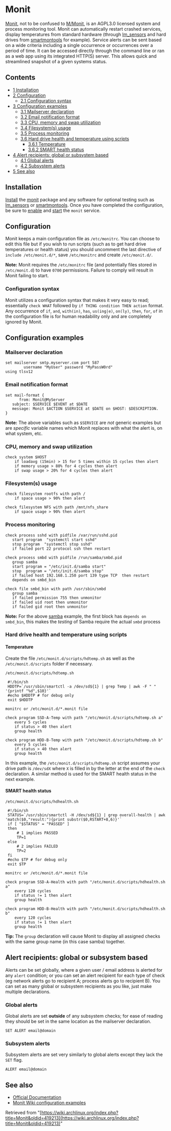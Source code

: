 # Monit

[Monit](https://mmonit.com/monit/), not to be confused to [M/Monit](https://mmonit.com/), is an AGPL3.0 licensed system and process monitoring tool. Monit can automatically restart crashed services, display temperatures from standard hardware (through [lm_sensors](/index.php/Lm_sensors "Lm sensors") and hard drives from [smartmontools](https://www.archlinux.org/packages/?name=smartmontools) for example). Service alerts can be sent based on a wide criteria including a single occurrence or occurrences over a period of time. It can be accessed directly through the command line or ran as a web app using its integrated HTTP(S) server. This allows quick and streamlined snapshot of a given systems status.

## Contents

*   [1 Installation](#Installation)
*   [2 Configuration](#Configuration)
    *   [2.1 Configuration syntax](#Configuration_syntax)
*   [3 Configuration examples](#Configuration_examples)
    *   [3.1 Mailserver declaration](#Mailserver_declaration)
    *   [3.2 Email notification format](#Email_notification_format)
    *   [3.3 CPU, memory and swap utilization](#CPU.2C_memory_and_swap_utilization)
    *   [3.4 Filesystem(s) usage](#Filesystem.28s.29_usage)
    *   [3.5 Process monitoring](#Process_monitoring)
    *   [3.6 Hard drive health and temperature using scripts](#Hard_drive_health_and_temperature_using_scripts)
        *   [3.6.1 Temperature](#Temperature)
        *   [3.6.2 SMART health status](#SMART_health_status)
*   [4 Alert recipients: global or subsystem based](#Alert_recipients:_global_or_subsystem_based)
    *   [4.1 Global alerts](#Global_alerts)
    *   [4.2 Subsystem alerts](#Subsystem_alerts)
*   [5 See also](#See_also)

## Installation

[Install](/index.php/Install "Install") the [monit](https://www.archlinux.org/packages/?name=monit) package and any software for optional testing such as [lm_sensors](https://www.archlinux.org/packages/?name=lm_sensors) or [smartmontools](https://www.archlinux.org/packages/?name=smartmontools). Once you have completed the configuration, be sure to [enable](/index.php/Enable "Enable") and [start](/index.php/Start "Start") the `monit` service.

## Configuration

Monit keeps a main configuration file as `/etc/monitrc`. You can choose to edit this file but if you wish to run scripts (such as to get hard drive temperatures or health status) you should uncomment the last directive of `include /etc/monit.d/*`, save `/etc/monitrc` and create `/etc/monit.d/`.

**Note:** Monit requires the `/etc/monitrc` file (and potentially files stored in `/etc/monit.d`) to have `0700` permissions. Failure to comply will result in Monit failing to start.

### Configuration syntax

Monit utilizes a configuration syntax that makes it very easy to read; essentially `check WHAT` followed by `if THING condition THEN action` format. Any occurrence of `if`, `and`, `with(in)`, `has`, `us(ing|e)`, `on(ly)`, `then`, `for`, `of` in the configuration file is for human readability only and are completely ignored by Monit.

## Configuration examples

### Mailserver declaration

```
set mailserver smtp.myserver.com port 587
        username "MyUser" password "MyPassW0rd"
using tlsv12
```

### Email notification format

```
set mail-format {
      from: Monit@MyServer
   subject: $SERVICE $EVENT at $DATE
   message: Monit $ACTION $SERVICE at $DATE on $HOST: $DESCRIPTION.
} 
```

**Note:** The above variables such as `$SERVICE` are _not_ generic examples but are _specific_ variable names which Monit replaces with what the alert is, on what system, etc.

### CPU, memory and swap utilization

```
check system $HOST
    if loadavg (15min) > 15 for 5 times within 15 cycles then alert
    if memory usage > 80% for 4 cycles then alert
    if swap usage > 20% for 4 cycles then alert
```

### Filesystem(s) usage

```
check filesystem rootfs with path /
    if space usage > 90% then alert

check filesystem NFS with path /mnt/nfs_share
    if space usage > 90% then alert
```

### Process monitoring

```
check process sshd with pidfile /var/run/sshd.pid
   start program  "systemctl start sshd"
   stop program  "systemctl stop sshd"
   if failed port 22 protocol ssh then restart
```

```
check process smbd with pidfile /run/samba/smbd.pid
   group samba
   start program = "/etc/init.d/samba start"
   stop  program = "/etc/init.d/samba stop"
   if failed host 192.168.1.250 port 139 type TCP  then restart
   depends on smbd_bin

check file smbd_bin with path /usr/sbin/smbd
   group samba
   if failed permission 755 then unmonitor
   if failed uid root then unmonitor
   if failed gid root then unmonitor
```

**Note:** For the above [samba](https://www.archlinux.org/packages/?name=samba) example, the first block has `depends on smbd_bin`, this makes the _testing_ of Samba require the actual `smbd` process

### Hard drive health and temperature using scripts

#### Temperature

Create the file `/etc/monit.d/scripts/hdtemp.sh` as well as the `/etc/monit.d/scripts` folder if necessary.

 `/etc/monit.d/scripts/hdtemp.sh` 

```
 #!/bin/sh
 HDDTP=`/usr/sbin/smartctl -a /dev/sd${1} | grep Temp | awk -F " " '{printf "%d",$10}'`
 #echo $HDDTP # for debug only
 exit $HDDTP
```

 `monitrc or /etc/monit.d/*.monit file` 

```
check program SSD-A-Temp with path "/etc/monit.d/scripts/hdtemp.sh a"
    every 5 cycles
    if status > 40 then alert
    group health

check program HDD-B-Temp with path "/etc/monit.d/scripts/hdtemp.sh b"
    every 5 cycles
    if status > 40 then alert
    group health
```

In this example, the `/etc/monit.d/scripts/hdtemp.sh` script assumes your drive path is `/dev/sdX` where `X` is filled in by the letter at the end of the `check` declaration. A similar method is used for the SMART health status in the next example.

#### SMART health status

 `/etc/monit.d/scripts/hdhealth.sh` 

```
 #!/bin/sh
 STATUS=`/usr/sbin/smartctl -H /dev/sd${1} | grep overall-health | awk 'match($0,"result:"){print substr($0,RSTART+8,6)}'`
 if [ "$STATUS" = "PASSED" ] 
 then
     # 1 implies PASSED
     TP=1
 else 
     # 2 implies FAILED
     TP=2
 fi
 #echo $TP # for debug only
 exit $TP
```

 `monitrc or /etc/monit.d/*.monit file` 

```
check program SSD-A-Health with path "/etc/monit.d/scripts/hdhealth.sh a"
    every 120 cycles
    if status != 1 then alert
    group health

check program HDD-B-Health with path "/etc/monit.d/scripts/hdhealth.sh b"
    every 120 cycles
    if status != 1 then alert
    group health
```

**Tip:** The `group` declaration will cause Monit to display all assigned checks with the same group name (in this case samba) together.

## Alert recipients: global or subsystem based

Alerts can be set globally, where a given user / email address is alerted for any `alert` condition; or you can set an alert recipient for each type of check (eg network alerts go to recipient A; process alerts go to recipient B). You can set as many global or subsystem recipients as you like, just make multiple declarations.

### Global alerts

Global alerts are set **outside** of any subsystem checks; for ease of reading they should be set in the same location as the mailserver declaration.

```
SET ALERT email@domain

```

### Subsystem alerts

Subsystem alerts are set very similarly to global alerts except they lack the `SET` flag.

```
ALERT email@domain

```

## See also

*   [Official Documentation](https://mmonit.com/monit/documentation/monit.html)
*   [Monit Wiki configuration examples](https://mmonit.com/wiki/Monit/ConfigurationExamples)

Retrieved from "[https://wiki.archlinux.org/index.php?title=Monit&oldid=419213](https://wiki.archlinux.org/index.php?title=Monit&oldid=419213)"